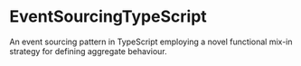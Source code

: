 # EventSourcingTypeScript
An event sourcing pattern in TypeScript employing a novel functional mix-in strategy for defining aggregate behaviour.
